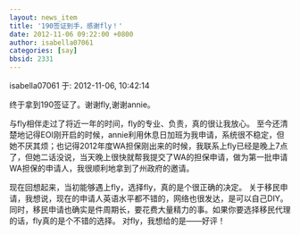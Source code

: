 ```yaml
---
layout: news_item
title: '190签证到手，感谢fly！'
date: 2012-11-06 09:22:00 +0800
author: isabella07061
categories: [say]
bbsid: 2331
---
```


isabella07061 于: 2012-11-06, 10:42:14

终于拿到190签证了。谢谢fly,谢谢annie。

与fly相伴走过了将近一年的时间，fly的专业、负责，真的很让我放心。
至今还清楚地记得EOI刚开启的时候，annie利用休息日加班为我申请，系统很不稳定，但她不厌其烦；也记得2012年度WA担保刚出来的时候，我联系上fly已经是晚上7点了，但她二话没说，当天晚上很快就帮我提交了WA的担保申请，做为第一批申请WA担保的申请人，我很顺利地拿到了州政府的邀请。

现在回想起来，当初能够遇上fly，选择fly，真的是个很正确的决定。
关于移民申请，我想说，现在的申请人英语水平都不错的，网络也很发达，是可以自己DIY。
同时，移民申请也确实是件周期长，要花费大量精力的事。如果你要选择移民代理的话，fly真的是个不错的选择。
对fly，我想给的是——好评！
